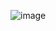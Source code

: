![image](https://github.com/ShchadkoAndrii/SQL/assets/118735059/469e105c-2812-4627-af80-93955507e7e8)
